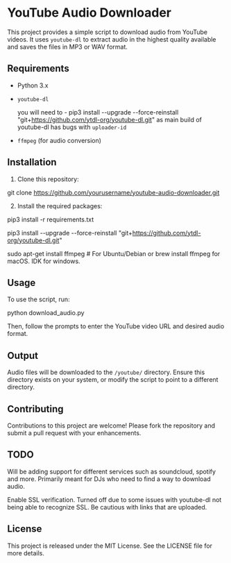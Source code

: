 # YouTube Audio Downloader

This project provides a simple script to download audio from YouTube videos. It uses `youtube-dl` to extract audio in the highest quality available and saves the files in MP3 or WAV format.

## Requirements

- Python 3.x
- `youtube-dl` 
    
    you will need to - pip3 install --upgrade --force-reinstall "git+https://github.com/ytdl-org/youtube-dl.git" as main build of youtube-dl has bugs with `uploader-id`
- `ffmpeg` (for audio conversion)

## Installation

1. Clone this repository:

git clone https://github.com/yourusername/youtube-audio-downloader.git

2. Install the required packages:

pip3 install -r requirements.txt

pip3 install --upgrade --force-reinstall "git+https://github.com/ytdl-org/youtube-dl.git"

sudo apt-get install ffmpeg # For Ubuntu/Debian or brew install ffmpeg for macOS. IDK for windows.


## Usage

To use the script, run:

python download_audio.py

Then, follow the prompts to enter the YouTube video URL and desired audio format.

## Output

Audio files will be downloaded to the `/youtube/` directory. Ensure this directory exists on your system, or modify the script to point to a different directory.

## Contributing

Contributions to this project are welcome! Please fork the repository and submit a pull request with your enhancements.

## TODO

Will be adding support for different services such as soundcloud, spotify and more. Primarily meant for DJs who need to find a way to download audio. 

Enable SSL verification. Turned off due to some issues with youtube-dl not being able to recognize SSL. Be cautious with links that are uploaded.

## License

This project is released under the MIT License. See the LICENSE file for more details.

